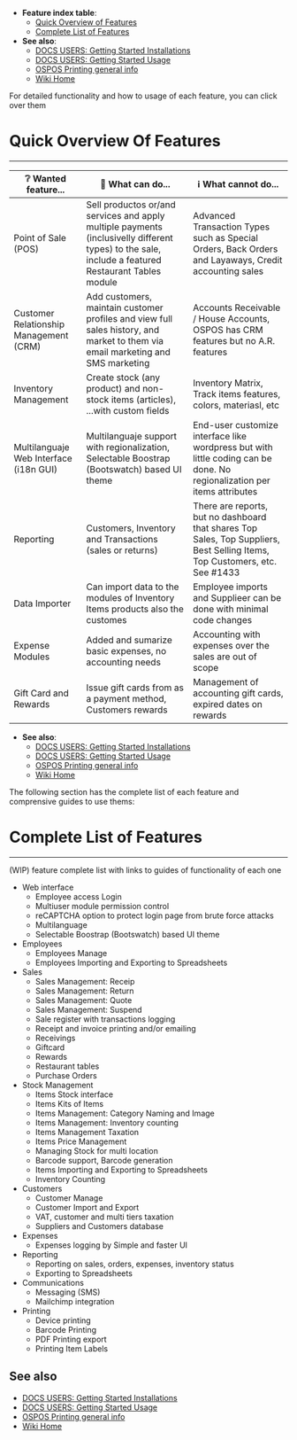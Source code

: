 * **Feature index table**:
  * [Quick Overview of Features](#quick-overview-of-features)
  * [Complete List of Features](#complete-list-of-features)
* **See also**:
  * [DOCS USERS: Getting Started Installations](DOCS-USERS-Getting-Started-installations)
  * [DOCS USERS: Getting Started Usage](DOCS-USERS-Getting-Started-usage)
  * [OSPOS Printing general info](DOCS-USERS-for-OSPOS-Printing)
  * [Wiki Home](Home)

For detailed functionality and how to usage of each feature, you can click over them

# Quick Overview Of Features
----------------------------

| ❔ Wanted feature... | 🚀 What can do... | ℹ️ What cannot do... |
| --- | --- | --- |
| Point of Sale (POS) | Sell productos or/and services  and apply multiple payments (inclusivelly different types) to the sale, include a featured Restaurant Tables module | Advanced Transaction Types such as Special Orders, Back Orders and Layaways, Credit accounting sales |
| Customer Relationship Management (CRM) | Add customers, maintain customer profiles and view full sales history, and market to them via email marketing and SMS marketing | Accounts Receivable / House Accounts, OSPOS has CRM features but no A.R. features |
| Inventory Management | Create stock (any product) and non-stock items (articles), ...with custom fields | Inventory Matrix, Track items features, colors, materiasl, etc |
| Multilanguaje Web Interface (i18n GUI) | Multilanguaje support with regionalization, Selectable Boostrap (Bootswatch) based UI theme | End-user customize interface like wordpress but with little coding can be done. No regionalization per items attributes |
| Reporting | Customers, Inventory and Transactions (sales or returns) |  There are reports, but no dashboard that shares Top Sales, Top Suppliers, Best Selling Items, Top Customers, etc. See #1433 |
| Data Importer | Can import data to the modules of Inventory Items products also the customes | Employee imports and Supplieer can be done with minimal code changes |
| Expense Modules | Added and sumarize basic expenses, no accounting needs | Accounting with expenses over the sales are out of scope |
| Gift Card and Rewards | Issue gift cards from as a payment method, Customers rewards | Management of accounting gift cards, expired dates on rewards |

* **See also**:
  * [DOCS USERS: Getting Started Installations](DOCS-USERS-Getting-Started-installations)
  * [DOCS USERS: Getting Started Usage](DOCS-USERS-Getting-Started-usage)
  * [OSPOS Printing general info](DOCS-USERS-for-OSPOS-Printing)
  * [Wiki Home](Home)

The following section has the complete list of each feature and comprensive guides to use thems:

# Complete List of Features
---------------------------

(WIP) feature complete list with links to guides of functionality of each one

* Web interface
   * Employee access Login 
   * Multiuser module permission control
   * reCAPTCHA option to protect login page from brute force attacks
   * Multilanguage
   * Selectable Boostrap (Bootswatch) based UI theme
* Employees
   * Employees Manage
   * Employees Importing and Exporting to Spreadsheets
* Sales
   * Sales Management: Receip
   * Sales Management: Return
   * Sales Management: Quote
   * Sales Management: Suspend
   * Sale register with transactions logging
   * Receipt and invoice printing and/or emailing
   * Receivings
   * Giftcard
   * Rewards
   * Restaurant tables
   * Purchase Orders
* Stock Management
   * Items Stock interface
   * Items Kits of Items
   * Items Management: Category Naming and Image
   * Items Management: Inventory counting
   * Items Management Taxation
   * Items Price Management
   * Managing Stock for multi location
   * Barcode support, Barcode generation
   * Items Importing and Exporting to Spreadsheets
   * Inventory Counting
* Customers
   * Customer Manage
   * Customer Import and Export
   * VAT, customer and multi tiers taxation
   * Suppliers and Customers database
* Expenses
   * Expenses logging by Simple and faster UI
* Reporting
   * Reporting on sales, orders, expenses, inventory status
   * Exporting to Spreadsheets
* Communications
   * Messaging (SMS)
   * Mailchimp integration
* Printing
   * Device printing
   * Barcode Printing
   * PDF Printing export
   * Printing Item Labels


## See also

  * [DOCS USERS: Getting Started Installations](DOCS-USERS-Getting-Started-installations)
  * [DOCS USERS: Getting Started Usage](DOCS-USERS-Getting-Started-usage)
  * [OSPOS Printing general info](DOCS-USERS-for-OSPOS-Printing)
  * [Wiki Home](Home)